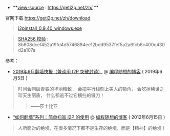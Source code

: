 
- **[view-source](https://taoste.github.io/Hello-World/GFW/I2P/help/index_zh.html) : https://geti2p.net/zh/ **

官网下载 https://geti2p.net/zh/download

> [i2pinstall_0.9.40_windows.exe](https://download.i2p2.de/releases/0.9.40/i2pinstall_0.9.40_windows.exe) 

> [SHA256 校验](https://github.com/taoste/Hello-World/blob/master/GFW/I2P/i2pinstall_0.9.40_windows.exe?raw=true) :
> 8b608dcef452a19fd4d5746884ee12bdd9537fef5a2a6fcb6c400c430d2a107a


参考：

- [2019年6月翻墙快报（兼谈用 I2P 突破封锁）](https://program-think.blogspot.com/2019/06/gfw-news.html) @ [编程随想的博客](https://program-think.blogspot.com/) ( 2019年6月5日 )

> 时间会刺破青春的华丽精致，
> 会把平行线刻上美人的额角，
> 会吃掉稀世之珍天生丽质，
> 什么都逃不过它横扫的镰刀！
>>  ——莎士比亚

- [“如何翻墙”系列：简单扫盲 I2P 的使用](https://program-think.blogspot.com/2012/06/gfw-i2p.html) @ [编程随想的博客](https://program-think.blogspot.com/) ( 2012年6月15日 )
> 人所面对的绝境，在很多情况下都不是生存的绝境，而是【精神】的绝境！
